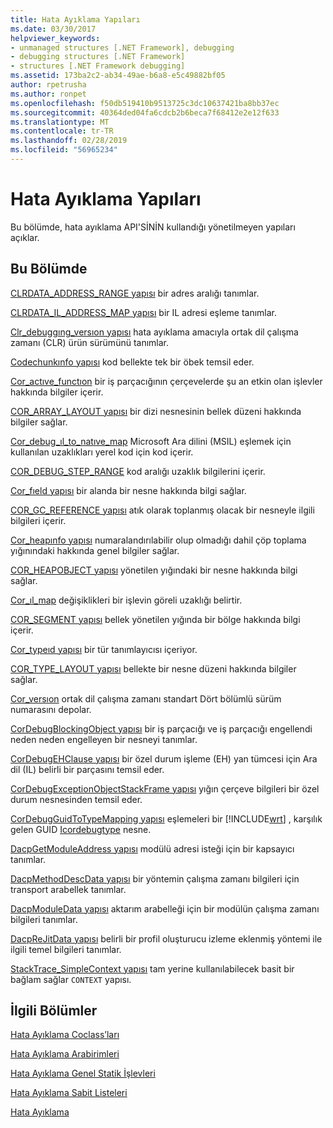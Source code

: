 ```yaml
---
title: Hata Ayıklama Yapıları
ms.date: 03/30/2017
helpviewer_keywords:
- unmanaged structures [.NET Framework], debugging
- debugging structures [.NET Framework]
- structures [.NET Framework debugging]
ms.assetid: 173ba2c2-ab34-49ae-b6a8-e5c49882bf05
author: rpetrusha
ms.author: ronpet
ms.openlocfilehash: f50db519410b9513725c3dc10637421ba8bb37ec
ms.sourcegitcommit: 40364ded04fa6cdcb2b6beca7f68412e2e12f633
ms.translationtype: MT
ms.contentlocale: tr-TR
ms.lasthandoff: 02/28/2019
ms.locfileid: "56965234"
---
```

# <a name="debugging-structures"></a>Hata Ayıklama Yapıları

Bu bölümde, hata ayıklama API'SİNİN kullandığı yönetilmeyen yapıları açıklar.

## <a name="in-this-section"></a>Bu Bölümde
 [CLRDATA_ADDRESS_RANGE yapısı](../../../../docs/framework/unmanaged-api/debugging/clrdata-address-range-structure.md) bir adres aralığı tanımlar.

 [CLRDATA_IL_ADDRESS_MAP yapısı](../../../../docs/framework/unmanaged-api/debugging/clrdata-il-address-map-structure.md) bir IL adresi eşleme tanımlar.

 [Clr_debuggıng_versıon yapısı](../../../../docs/framework/unmanaged-api/debugging/clr-debugging-version-structure.md) hata ayıklama amacıyla ortak dil çalışma zamanı (CLR) ürün sürümünü tanımlar.

 [Codechunkınfo yapısı](../../../../docs/framework/unmanaged-api/debugging/codechunkinfo-structure.md) kod bellekte tek bir öbek temsil eder.

 [Cor_actıve_functıon](cor-active-function-structure.md) bir iş parçacığının çerçevelerde şu an etkin olan işlevler hakkında bilgiler içerir.

 [COR_ARRAY_LAYOUT yapısı](../../../../docs/framework/unmanaged-api/debugging/cor-array-layout-structure.md) bir dizi nesnesinin bellek düzeni hakkında bilgiler sağlar.

 [Cor_debug_ıl_to_natıve_map](cor-debug-il-to-native-map-structure.md) Microsoft Ara dilini (MSIL) eşlemek için kullanılan uzaklıkları yerel kod için kod içerir.

 [COR_DEBUG_STEP_RANGE](cor-debug-step-range-structure.md) kod aralığı uzaklık bilgilerini içerir.

 [Cor_fıeld yapısı](../../../../docs/framework/unmanaged-api/debugging/cor-field-structure.md) bir alanda bir nesne hakkında bilgi sağlar.

 [COR_GC_REFERENCE yapısı](../../../../docs/framework/unmanaged-api/debugging/cor-gc-reference-structure.md) atık olarak toplanmış olacak bir nesneyle ilgili bilgileri içerir.

 [Cor_heapınfo yapısı](../../../../docs/framework/unmanaged-api/debugging/cor-heapinfo-structure.md) numaralandırılabilir olup olmadığı dahil çöp toplama yığınındaki hakkında genel bilgiler sağlar.

 [COR_HEAPOBJECT yapısı](../../../../docs/framework/unmanaged-api/debugging/cor-heapobject-structure.md) yönetilen yığındaki bir nesne hakkında bilgi sağlar.

 [Cor_ıl_map](cor-il-map-structure.md) değişiklikleri bir işlevin göreli uzaklığı belirtir.

 [COR_SEGMENT yapısı](../../../../docs/framework/unmanaged-api/debugging/cor-segment-structure.md) bellek yönetilen yığında bir bölge hakkında bilgi içerir.

 [Cor_typeıd yapısı](../../../../docs/framework/unmanaged-api/debugging/cor-typeid-structure.md) bir tür tanımlayıcısı içeriyor.

 [COR_TYPE_LAYOUT yapısı](../../../../docs/framework/unmanaged-api/debugging/cor-type-layout-structure.md) bellekte bir nesne düzeni hakkında bilgiler sağlar.

 [Cor_versıon](cor-version-structure.md) ortak dil çalışma zamanı standart Dört bölümlü sürüm numarasını depolar.

 [CorDebugBlockingObject yapısı](../../../../docs/framework/unmanaged-api/debugging/cordebugblockingobject-structure.md) bir iş parçacığı ve iş parçacığı engellendi neden neden engelleyen bir nesneyi tanımlar.

 [CorDebugEHClause yapısı](../../../../docs/framework/unmanaged-api/debugging/cordebugehclause-structure.md) bir özel durum işleme (EH) yan tümcesi için Ara dil (IL) belirli bir parçasını temsil eder.

 [CorDebugExceptionObjectStackFrame yapısı](../../../../docs/framework/unmanaged-api/debugging/cordebugexceptionobjectstackframe-structure.md) yığın çerçeve bilgileri bir özel durum nesnesinden temsil eder.

 [CorDebugGuidToTypeMapping yapısı](../../../../docs/framework/unmanaged-api/debugging/cordebugguidtotypemapping-structure.md) eşlemeleri bir [!INCLUDE[wrt](../../../../includes/wrt-md.md)] , karşılık gelen GUID [Icordebugtype](../../../../docs/framework/unmanaged-api/debugging/icordebugtype-interface.md) nesne.

 [DacpGetModuleAddress yapısı](../../../../docs/framework/unmanaged-api/debugging/dacpgetmoduleaddress-structure.md) modülü adresi isteği için bir kapsayıcı tanımlar.

 [DacpMethodDescData yapısı](../../../../docs/framework/unmanaged-api/debugging/dacpmethoddescdata-structure.md) bir yöntemin çalışma zamanı bilgileri için transport arabellek tanımlar.

 [DacpModuleData yapısı](../../../../docs/framework/unmanaged-api/debugging/dacpmoduledata-structure.md) aktarım arabelleği için bir modülün çalışma zamanı bilgileri tanımlar.

 [DacpReJitData yapısı](../../../../docs/framework/unmanaged-api/debugging/dacprejitdata-structure.md) belirli bir profil oluşturucu izleme eklenmiş yöntemi ile ilgili temel bilgileri tanımlar.

 [StackTrace_SimpleContext yapısı](../../../../docs/framework/unmanaged-api/debugging/stacktrace-simplecontext-structure.md) tam yerine kullanılabilecek basit bir bağlam sağlar `CONTEXT` yapısı.

## <a name="related-sections"></a>İlgili Bölümler

 [Hata Ayıklama Coclass’ları](../../../../docs/framework/unmanaged-api/debugging/debugging-coclasses.md)

 [Hata Ayıklama Arabirimleri](../../../../docs/framework/unmanaged-api/debugging/debugging-interfaces.md)

 [Hata Ayıklama Genel Statik İşlevleri](../../../../docs/framework/unmanaged-api/debugging/debugging-global-static-functions.md)

 [Hata Ayıklama Sabit Listeleri](../../../../docs/framework/unmanaged-api/debugging/debugging-enumerations.md)

 [Hata Ayıklama](../../../../docs/framework/unmanaged-api/debugging/index.md)
